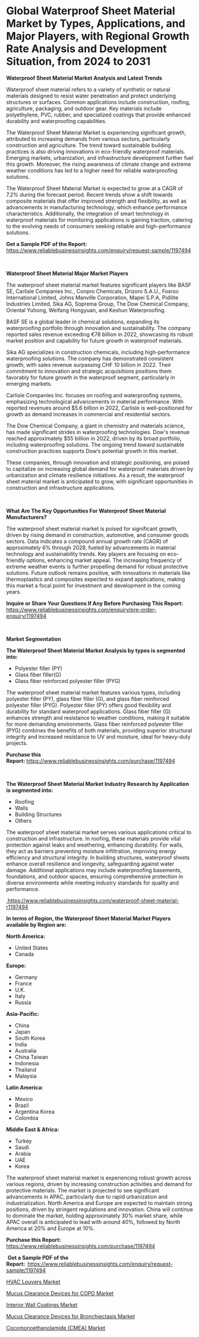 <p><h1>Global Waterproof Sheet Material Market by Types, Applications, and Major Players, with Regional Growth Rate Analysis and Development Situation, from 2024 to 2031</h1></p><p><strong>Waterproof Sheet Material Market Analysis and Latest Trends</strong></p>
<p><p>Waterproof sheet material refers to a variety of synthetic or natural materials designed to resist water penetration and protect underlying structures or surfaces. Common applications include construction, roofing, agriculture, packaging, and outdoor gear. Key materials include polyethylene, PVC, rubber, and specialized coatings that provide enhanced durability and waterproofing capabilities.</p><p>The Waterproof Sheet Material Market is experiencing significant growth, attributed to increasing demands from various sectors, particularly construction and agriculture. The trend toward sustainable building practices is also driving innovations in eco-friendly waterproof materials. Emerging markets, urbanization, and infrastructure development further fuel this growth. Moreover, the rising awareness of climate change and extreme weather conditions has led to a higher need for reliable waterproofing solutions.</p><p>The Waterproof Sheet Material Market is expected to grow at a CAGR of 7.2% during the forecast period. Recent trends show a shift towards composite materials that offer improved strength and flexibility, as well as advancements in manufacturing technology, which enhance performance characteristics. Additionally, the integration of smart technology in waterproof materials for monitoring applications is gaining traction, catering to the evolving needs of consumers seeking reliable and high-performance solutions.</p></p>
<p><strong>Get a Sample PDF of the Report:&nbsp;</strong> <a href="https://www.reliablebusinessinsights.com/enquiry/request-sample/1197494?utm_campaign=1138&utm_medium=2&utm_source=Github&utm_content=ia&utm_term=09112024&utm_id=waterproof-sheet-material">https://www.reliablebusinessinsights.com/enquiry/request-sample/1197494</a></p>
<p>&nbsp;</p>
<p><strong>Waterproof Sheet Material Major Market Players</strong></p>
<p><p>The waterproof sheet material market features significant players like BASF SE, Carlisle Companies Inc., Conpro Chemicals, Drizoro S.A.U., Fosroc International Limited, Johns Manville Corporation, Mapei S.P.A, Pidilite Industries Limited, Sika AG, Soprema Group, The Dow Chemical Company, Oriental Yuhong, Weifang Hongyuan, and Keshun Waterproofing. </p><p>BASF SE is a global leader in chemical solutions, expanding its waterproofing portfolio through innovation and sustainability. The company reported sales revenue exceeding €78 billion in 2022, showcasing its robust market position and capability for future growth in waterproof materials. </p><p>Sika AG specializes in construction chemicals, including high-performance waterproofing solutions. The company has demonstrated consistent growth, with sales revenue surpassing CHF 10 billion in 2022. Their commitment to innovation and strategic acquisitions positions them favorably for future growth in the waterproof segment, particularly in emerging markets.</p><p>Carlisle Companies Inc. focuses on roofing and waterproofing systems, emphasizing technological advancements in material performance. With reported revenues around $5.6 billion in 2022, Carlisle is well-positioned for growth as demand increases in commercial and residential sectors.</p><p>The Dow Chemical Company, a giant in chemistry and materials science, has made significant strides in waterproofing technologies. Dow's revenue reached approximately $55 billion in 2022, driven by its broad portfolio, including waterproofing solutions. The ongoing trend toward sustainable construction practices supports Dow’s potential growth in this market.</p><p>These companies, through innovation and strategic positioning, are poised to capitalize on increasing global demand for waterproof materials driven by urbanization and climate resilience initiatives. As a result, the waterproof sheet material market is anticipated to grow, with significant opportunities in construction and infrastructure applications.</p></p>
<p>&nbsp;</p>
<p><strong>What Are The Key Opportunities For Waterproof Sheet Material Manufacturers?</strong></p>
<p><p>The waterproof sheet material market is poised for significant growth, driven by rising demand in construction, automotive, and consumer goods sectors. Data indicates a compound annual growth rate (CAGR) of approximately 6% through 2028, fueled by advancements in material technology and sustainability trends. Key players are focusing on eco-friendly options, enhancing market appeal. The increasing frequency of extreme weather events is further propelling demand for robust protective solutions. Future outlook remains positive, with innovations in materials like thermoplastics and composites expected to expand applications, making this market a focal point for investment and development in the coming years.</p></p>
<p><strong>Inquire or Share Your Questions If Any Before Purchasing This Report:</strong> <a href="https://www.reliablebusinessinsights.com/enquiry/pre-order-enquiry/1197494?utm_campaign=1138&utm_medium=2&utm_source=Github&utm_content=ia&utm_term=09112024&utm_id=waterproof-sheet-material">https://www.reliablebusinessinsights.com/enquiry/pre-order-enquiry/1197494</a></p>
<p>&nbsp;</p>
<p><strong>Market Segmentation</strong></p>
<p><strong>The Waterproof Sheet Material Market Analysis by types is segmented into:</strong></p>
<p><ul><li>Polyester filler (PY)</li><li>Glass fiber filler(G)</li><li>Glass fiber reinforced polyester filler (PYG)</li></ul></p>
<p><p>The waterproof sheet material market features various types, including polyester filler (PY), glass fiber filler (G), and glass fiber reinforced polyester filler (PYG). Polyester filler (PY) offers good flexibility and durability for standard waterproof applications. Glass fiber filler (G) enhances strength and resistance to weather conditions, making it suitable for more demanding environments. Glass fiber reinforced polyester filler (PYG) combines the benefits of both materials, providing superior structural integrity and increased resistance to UV and moisture, ideal for heavy-duty projects.</p></p>
<p><strong>Purchase this Report:&nbsp;</strong><a href="https://www.reliablebusinessinsights.com/purchase/1197494?utm_campaign=1138&utm_medium=2&utm_source=Github&utm_content=ia&utm_term=09112024&utm_id=waterproof-sheet-material">https://www.reliablebusinessinsights.com/purchase/1197494</a></p>
<p>&nbsp;</p>
<p><strong>The Waterproof Sheet Material Market Industry Research by Application is segmented into:</strong></p>
<p><ul><li>Roofing</li><li>Walls</li><li>Building Structures</li><li>Others</li></ul></p>
<p><p>The waterproof sheet material market serves various applications critical to construction and infrastructure. In roofing, these materials provide vital protection against leaks and weathering, enhancing durability. For walls, they act as barriers preventing moisture infiltration, improving energy efficiency and structural integrity. In building structures, waterproof sheets enhance overall resilience and longevity, safeguarding against water damage. Additional applications may include waterproofing basements, foundations, and outdoor spaces, ensuring comprehensive protection in diverse environments while meeting industry standards for quality and performance.</p></p>
<p><a href="https://www.reliablebusinessinsights.com/waterproof-sheet-material-r1197494?utm_campaign=1138&utm_medium=2&utm_source=Github&utm_content=ia&utm_term=09112024&utm_id=waterproof-sheet-material">&nbsp;https://www.reliablebusinessinsights.com/waterproof-sheet-material-r1197494</a></p>
<p><strong>In terms of Region, the Waterproof Sheet Material Market Players available by Region are:</strong></p>
<p>
    <p> <strong> North America: </strong>
        <ul>
            <li>United States</li>
            <li>Canada</li>
        </ul>
        </p> 
    <p> <strong> Europe: </strong>
        <ul>
            <li>Germany</li>
            <li>France</li>
            <li>U.K.</li>
            <li>Italy</li>
            <li>Russia</li>
        </ul>
        </p> 
    <p> <strong> Asia-Pacific: </strong>
        <ul>
            <li>China</li>
            <li>Japan</li>
            <li>South Korea</li>
            <li>India</li>
            <li>Australia</li>
            <li>China Taiwan</li>
            <li>Indonesia</li>
            <li>Thailand</li>
            <li>Malaysia</li>
        </ul>
        </p> 
    <p> <strong> Latin America: </strong>
        <ul>
            <li>Mexico</li>
            <li>Brazil</li>
            <li>Argentina Korea</li>
            <li>Colombia</li>
        </ul>
        </p> 
    <p> <strong> Middle East & Africa: </strong>
        <ul>
            <li>Turkey</li>
            <li>Saudi</li>
            <li>Arabia</li>
            <li>UAE</li>
            <li>Korea</li>
        </ul>
    </p>
    </p>
<p><p>The waterproof sheet material market is experiencing robust growth across various regions, driven by increasing construction activities and demand for protective materials. The market is projected to see significant advancements in APAC, particularly due to rapid urbanization and industrialization. North America and Europe are expected to maintain strong positions, driven by stringent regulations and innovation. China will continue to dominate the market, holding approximately 30% market share, while APAC overall is anticipated to lead with around 40%, followed by North America at 20% and Europe at 10%.</p></p>
<p><strong>Purchase this Report: </strong><a href="https://www.reliablebusinessinsights.com/purchase/1197494?utm_campaign=1138&utm_medium=2&utm_source=Github&utm_content=ia&utm_term=09112024&utm_id=waterproof-sheet-material">https://www.reliablebusinessinsights.com/purchase/1197494</a></p>
<p>&nbsp;<strong>Get a Sample PDF of the Report:&nbsp;&nbsp;</strong><a href="https://www.reliablebusinessinsights.com/enquiry/request-sample/1197494?utm_campaign=1138&utm_medium=2&utm_source=Github&utm_content=ia&utm_term=09112024&utm_id=waterproof-sheet-material">https://www.reliablebusinessinsights.com/enquiry/request-sample/1197494</a></p>
<p><strong></strong></p>
<p><p><a href="https://www.linkedin.com/pulse/unveiling-market-trends-global-hvac-louvers-growth-regional-uczyf?utm_campaign=1138&utm_medium=2&utm_source=Github&utm_content=ia&utm_term=09112024&utm_id=waterproof-sheet-material">HVAC Louvers Market</a></p><p><a href="https://issuu.com/reportprime-2/docs/mucus-clearance-devices-for-copd-ma_bc85d707b6353c?utm_campaign=1138&utm_medium=2&utm_source=Github&utm_content=ia&utm_term=09112024&utm_id=waterproof-sheet-material">Mucus Clearance Devices for COPD Market</a></p><p><a href="https://github.com/boringzqthorperec/Market-Research-Report-List-1/blob/main/interior-wall-coatings-market.md?utm_campaign=1138&utm_medium=2&utm_source=Github&utm_content=ia&utm_term=09112024&utm_id=waterproof-sheet-material">Interior Wall Coatings Market</a></p><p><a href="https://issuu.com/reportprime-2/docs/mucus-clearance-devices-for-bronchi_455c71a6a4b575?utm_campaign=1138&utm_medium=2&utm_source=Github&utm_content=ia&utm_term=09112024&utm_id=waterproof-sheet-material">Mucus Clearance Devices for Bronchiectasis Market</a></p><p><a href="https://www.linkedin.com/pulse/emerging-trends-cocomonoethanolamide-cmea-market-global-outlook-mp3yf?utm_campaign=1138&utm_medium=2&utm_source=Github&utm_content=ia&utm_term=09112024&utm_id=waterproof-sheet-material">Cocomonoethanolamide (CMEA) Market</a></p></p>